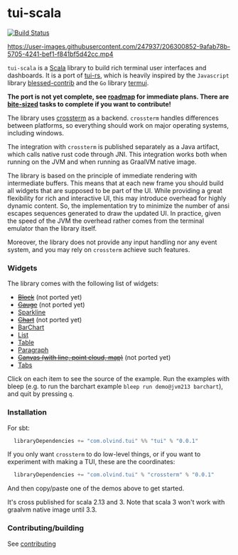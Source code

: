 # tui-scala

[![Build Status](https://github.com/oyvindberg/tui-scala/workflows/CI/badge.svg)](https://github.com/oyvindberg/tui-scala/actions?query=workflow%3ACI+)

https://user-images.githubusercontent.com/247937/206300852-9afab78b-5705-4241-bef1-f841bf5d42cc.mp4

`tui-scala` is a [Scala](https://www.scala-lang.org) library to build rich terminal
user interfaces and dashboards. It is a port of [tui-rs](https://github.com/fdehau/tui-rs), 
which is heavily inspired by the `Javascript`
library [blessed-contrib](https://github.com/yaronn/blessed-contrib) and the
`Go` library [termui](https://github.com/gizak/termui).

**The port is not yet complete, see [roadmap](https://github.com/oyvindberg/tui-scala/issues/15) for immediate plans.
There are [bite-sized](https://github.com/oyvindberg/tui-scala/issues?q=is%3Aissue+is%3Aopen+label%3A%22good+first+issue%22) 
tasks to complete if you want to contribute!**

The library uses [crossterm](https://github.com/crossterm-rs/crossterm) as a backend. 
`crossterm` handles differences between platforms, so everything should work on major operating systems, including windows.

The integration with `crossterm` is published separately as a Java artifact, which calls native rust code through JNI.
This integration works both when running on the JVM and when running as GraalVM native image.

The library is based on the principle of immediate rendering with intermediate
buffers. This means that at each new frame you should build all widgets that are
supposed to be part of the UI. While providing a great flexibility for rich and
interactive UI, this may introduce overhead for highly dynamic content. So, the
implementation try to minimize the number of ansi escapes sequences generated to
draw the updated UI. In practice, given the speed of the JVM the overhead rather
comes from the terminal emulator than the library itself.

Moreover, the library does not provide any input handling nor any event system, and
you may rely on `crossterm` achieve such features.

### Widgets

The library comes with the following list of widgets:

* ~~[Block](https://github.com/oyvindberg/tui-rs/blob/master/examples/block.scala)~~ (not ported yet)
* ~~[Gauge](https://github.com/oyvindberg/tui-rs/blob/master/examples/gauge.scala)~~ (not ported yet)
* [Sparkline](https://github.com/oyvindberg/tui-rs/blob/master/examples/sparkline.scala)
* ~~[Chart](https://github.com/oyvindberg/tui-rs/blob/master/examples/chart.scala)~~ (not ported yet)
* [BarChart](https://github.com/oyvindberg/tui-rs/blob/master/examples/barchart.scala)
* [List](https://github.com/oyvindberg/tui-rs/blob/master/examples/list.scala)
* [Table](https://github.com/oyvindberg/tui-rs/blob/master/examples/table.scala)
* [Paragraph](https://github.com/oyvindberg/tui-rs/blob/master/examples/paragraph.scala)
* ~~[Canvas (with line, point cloud, map)](https://github.com/oyvindberg/tui-rs/blob/master/examples/canvas.scala)~~ (not ported yet)
* [Tabs](https://github.com/oyvindberg/tui-rs/blob/master/examples/tabs.scala)

Click on each item to see the source of the example. Run the examples with
bleep (e.g. to run the barchart example `bleep run demo@jvm213 barchart`), and quit by pressing `q`.

### Installation

For sbt:

```scala
  libraryDependencies += "com.olvind.tui" %% "tui" % "0.0.1"
```

If you only want `crossterm` to do low-level things, or if you want to experiment with making a TUI, these are the coordinates:
```scala
  libraryDependencies += "com.olvind.tui" % "crossterm" % "0.0.1"
```


And then copy/paste one of the demos above to get started.

It's cross published for scala 2.13 and 3. Note that scala 3 won't work with graalvm native image until 3.3. 

### Contributing/building

See [contributing](./contributing.md)
